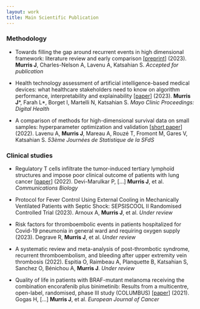 ```yaml
---
layout: work
title: Main Scientific Publication
---
```


### **Methodology**
* Towards filling the gap around recurrent events in high dimensional framework: literature review and early comparison [[preprint](https://arxiv.org/abs/2203.15694)] (2023). **Murris J**, Charles-Nelson A, Lavenu A, Katsahian S. *Accepted for publication*

* Health technology assessment of artificial intelligence-based medical devices: what healthcare stakeholders need to know on algorithm performance, interpretability and explainability [[paper](https://www.mcpdigitalhealth.org/article/S2949-7612(23)00010-X/fulltext)] (2023). **Murris J**\*, Farah L\*, Borget I, Martelli N, Katsahian S. *Mayo Clinic Proceedings: Digital Health*

* A comparison of methods for high-dimensional survival data on small samples: hyperparameter optimization and validation [[short paper](https://jds22.sciencesconf.org/data/pages/LivretJdS22_version_longue.pdf)] (2022). Lavenu A, **Murris J**, Mareau A, Rouzé T, Fromont M, Gares V, Katsahian S. *53ème Journées de Statistique de la SFdS*

### **Clinical studies**
* Regulatory T cells infiltrate the tumor-induced tertiary lymphoïd structures and impose poor clinical outcome of patients with lung cancer [[paper](https://www.nature.com/articles/s42003-022-04356-y)] (2022). Devi-Marulkar P, […] **Murris J**, et al. *Communications Biology*

* Protocol for Fever Control Using External Cooling in Mechanically Ventilated Patients with Septic Shock: SEPSISCOOL II Randomised Controlled Trial (2023). Arnoux A, **Murris J**, et al. *Under review*

* Risk factors for thromboembolic events in patients hospitalized for Covid-19 pneumonia in general ward and requiring oxygen supply (2023). Degrave R, **Murris J**, et al. *Under review*

* A systematic review and meta-analysis of post-thrombotic syndrome, recurrent thromboembolism, and bleeding after upper extremity vein thrombosis (2022). Espitia O, Raimbeau A, Planquette B, Katsahian S, Sanchez O, Bénichou A, **Murris J**. *Under review*

* Quality of life in patients with BRAF-mutant melanoma receiving the combination encorafenib plus binimetinib: Results from a multicentre, open-label, randomised, phase III study (COLUMBUS) [[paper](https://pubmed.ncbi.nlm.nih.gov/34091420/)] (2021). Gogas H, […] **Murris J**, et al. *European Journal of Cancer*
